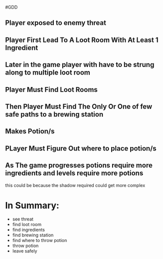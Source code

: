 #GDD 

## Player exposed to enemy threat

## Player First Lead To A Loot Room With At Least 1 Ingredient

## Later in the game player with have to be strung along to multiple loot room

## Player Must Find Loot Rooms

## Then Player Must Find The Only Or One of few safe paths to a brewing station

## Makes Potion/s

## PLayer Must Figure Out where to place potion/s

## As The game progresses potions require more ingredients and levels require more potions
this could be because the shadow required could get more complex


# In Summary:
- see threat
- find loot room
- find ingredients
- find brewing station
- find where to throw potion
- throw potion
- leave safely